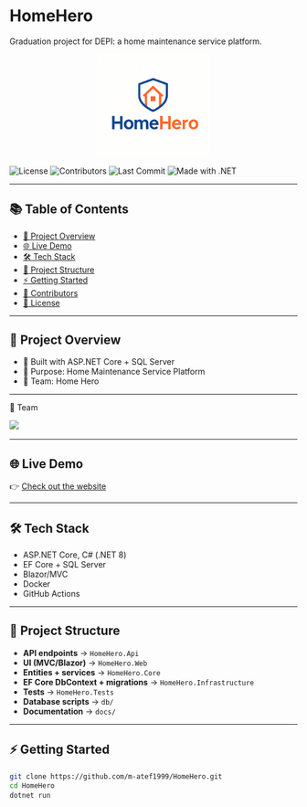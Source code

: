 # HomeHero

Graduation project for DEPI: a home maintenance service platform.

<p align="center">
  <img src="docs/HomeHero_Logo1.png" alt="Project Logo" width="200"/>
</p>

![License](https://img.shields.io/github/license/m-atef1999/HomeHero)
![Contributors](https://img.shields.io/github/contributors/m-atef1999/HomeHero)
![Last Commit](https://img.shields.io/github/last-commit/m-atef1999/HomeHero)
![Made with .NET](https://img.shields.io/badge/Made%20with-.NET-blue)

---

## 📚 Table of Contents
- [📌 Project Overview](#-project-overview)
- [🌐 Live Demo](#-live-demo)
- [🛠 Tech Stack](#-tech-stack)
- [📂 Project Structure](#-project-structure)
- [⚡ Getting Started](#-getting-started)
- [👥 Contributors](#-contributors)
- [📄 License](#-license)

---

## 📌 Project Overview
- 🔧 Built with ASP.NET Core + SQL Server
- 🎯 Purpose: Home Maintenance Service Platform
- 👥 Team: Home Hero

---
👥 Team

<a href="https://github.com/m-atef1999/HomeHero/graphs/contributors"> <img src="https://contrib.rocks/image?repo=m-atef1999/HomeHero" /> </a>

---

## 🌐 Live Demo
👉 [Check out the website](https://preview--homehero-design-kit.lovable.app/)

---

## 🛠 Tech Stack
- ASP.NET Core, C# (.NET 8)
- EF Core + SQL Server
- Blazor/MVC
- Docker
- GitHub Actions

---

## 📂 Project Structure
- **API endpoints** → `HomeHero.Api`
- **UI (MVC/Blazor)** → `HomeHero.Web`
- **Entities + services** → `HomeHero.Core`
- **EF Core DbContext + migrations** → `HomeHero.Infrastructure`
- **Tests** → `HomeHero.Tests`
- **Database scripts** → `db/`
- **Documentation** → `docs/`

---

## ⚡ Getting Started

```bash
git clone https://github.com/m-atef1999/HomeHero.git
cd HomeHero
dotnet run
